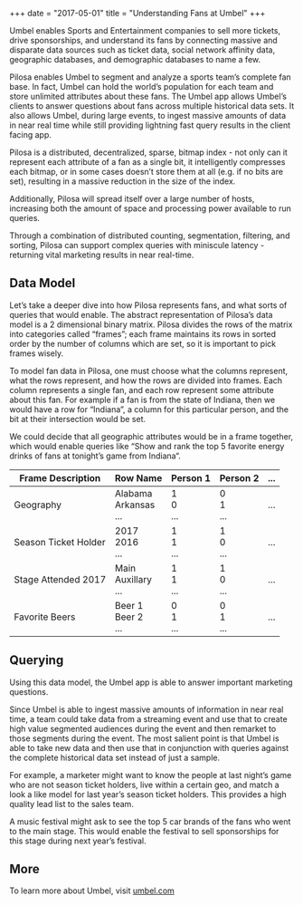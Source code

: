 +++
date = "2017-05-01"
title = "Understanding Fans at Umbel"
+++

Umbel enables Sports and Entertainment companies to sell more tickets, drive sponsorships, and understand its fans by connecting massive and disparate data sources such as ticket data, social network affinity data, geographic databases, and demographic databases to name a few. 

Pilosa enables Umbel to segment and analyze a sports team’s complete fan base.  In fact, Umbel can hold the world’s population for each team and store unlimited attributes about these fans. The Umbel app allows Umbel’s clients to answer questions about fans across multiple historical data sets. It also allows Umbel, during large events, to ingest massive amounts of data in near real time while still providing lightning fast query results in the client facing app. 
   
Pilosa is a distributed, decentralized, sparse, bitmap index - not only can it represent each attribute of a fan as a single bit, it intelligently compresses each bitmap, or in some cases doesn’t store them at all (e.g. if no bits are set), resulting in a massive reduction in the size of the index. 

Additionally, Pilosa will spread itself over a large number of hosts, increasing both the amount of space and processing power available to run queries.
  
Through a combination of distributed counting, segmentation, filtering, and sorting, Pilosa can support complex queries with miniscule latency - returning vital marketing results in near real-time.

## Data Model

Let’s take a deeper dive into how Pilosa represents fans, and what sorts of queries that would enable. The abstract representation of Pilosa’s data model is a 2 dimensional binary matrix. Pilosa divides the rows of the matrix into categories called “frames”; each frame maintains its rows in sorted order by the number of columns which are set, so it is important to pick frames wisely. 
   
To model fan data in Pilosa, one must choose what the columns represent, what the rows represent, and how the rows are divided into frames. Each column represents a single fan, and each row represent some attribute about this fan. For example if a fan is from the state of Indiana, then we would have a row for “Indiana”, a column for this particular person, and the bit at their intersection would be set.
   
We could decide that all geographic attributes would be in a frame together, which would enable queries like “Show and rank the top 5 favorite energy drinks of fans at tonight’s game from Indiana“. 

| Frame Description    | Row Name                             | Person 1      | Person 2      | ... |
|----------------------|--------------------------------------|---------------|---------------|-----|
| Geography            | Alabama<br>Arkansas<br>...           | 1<br>0<br>... | 0<br>1<br>... | ... |
| Season Ticket Holder | 2017<br>2016<br>...                  | 1<br>1<br>... | 1<br>0<br>... | ... |
| Stage Attended 2017  | Main<br>Auxillary<br>...             | 1<br>1<br>... | 1<br>0<br>... | ... |
| Favorite Beers       | Beer 1<br>Beer 2<br>...              | 0<br>1<br>... | 0<br>1<br>... | ... |

## Querying

Using this data model, the Umbel app is able to answer important marketing questions.

Since Umbel is able to ingest massive amounts of information in near real time, a team could take data from a streaming event and use that to create high value segmented audiences during the event and then remarket to those segments during the event.  The most salient point is that Umbel is able to take new data and then use that in conjunction with queries against the complete historical data set instead of just a sample. 

For example, a marketer might want to know the people at last night’s game who are not season ticket holders, live within a certain geo, and match a look a like model for last year’s season ticket holders.  This provides a high quality lead list to the sales team.

A music festival might ask to see the top 5 car brands of the fans who went to the main stage.  This would enable the festival to sell sponsorships for this stage during next year’s festival.

## More

To learn more about Umbel, visit [umbel.com](https://www.umbel.com/)
